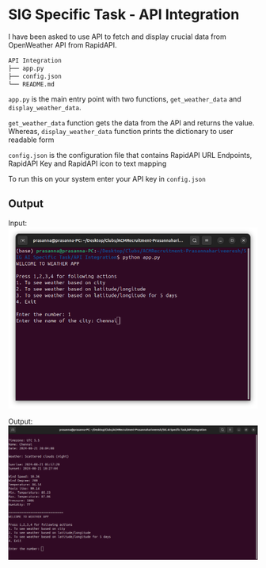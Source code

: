 # SIG Specific Task - API Integration

I have been asked to use API to fetch and display crucial data from OpenWeather API from RapidAPI. 

```
API Integration
├── app.py
├── config.json
└── README.md
```
`app.py` is the main entry point with two functions, `get_weather_data` and `display_weather_data`.

`get_weather_data` function gets the data from the API and returns the value. Whereas, `display_weather_data` function prints the dictionary to user readable form

`config.json` is the configuration file that contains RapidAPI URL Endpoints, RapidAPI Key and RapidAPI icon to text mapping

To run this on your system enter your API key in `config.json`

## Output
Input:
![P1 OP](images/P1.png)

Output:
![P2 OP](images/P2.png)